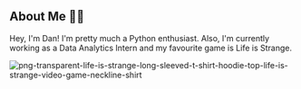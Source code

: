 ## About Me 🏳️‍🌈

Hey, I'm Dan! I'm pretty much a Python enthusiast. Also, I'm currently working as a Data Analytics Intern and my favourite game is Life is Strange.

![png-transparent-life-is-strange-long-sleeved-t-shirt-hoodie-top-life-is-strange-video-game-neckline-shirt](https://github.com/dvndnts/dvndnts/assets/120872541/f41f6826-0fe7-479b-82ca-506e99186a4a)

